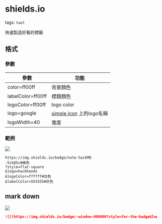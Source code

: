 
# shields.io
tags: `tool`

快速製造好看的標籤

## 格式

### 參數

| 參數              | 功能                                                 |
| ----------------- | ---------------------------------------------------- |
| color=ff00ff      | 背景顏色                                             |
| labelColor=ff00ff | 標題顏色                                             |
| logoColor=ff00ff  | logo color                                           |
| logo=google       | [simple icon](https://simpleicons.org/) 上的logo名稱 |
| logoWidth=40      | 寬度                                                 |


### 範例
![](https://img.shields.io/badge/note-hackMD-5cb85c??style=for-the-badge&logo=hackhands&logoColor=ffffff&labelColor=555555)

```url
https://img.shields.io/badge/note-hackMD
-5cb85c#綠色
?style=flat-square
&logo=hackhands
&logoColor=ffffff#白色
&labelColor=555555#灰色
```

## mark down 
![](https://img.shields.io/badge/-window-000000?style=for-the-badge&logo=github&logoColor=ffffff)
```markdown
![](https://img.shields.io/badge/-window-000000?style=for-the-badge&logo=github&logoColor=ffffff)
```
